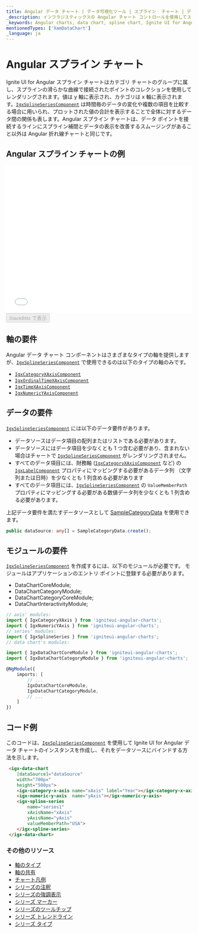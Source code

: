```yaml
---
title: Angular データ チャート | データ可視化ツール | スプライン  チャート | データ バインディング | インフラジスティックス
_description: インフラジスティックスの Angular チャート コントロールを使用してスプライン  チャートを作成します。Ignite UI for Angular グラフ タイプについて説明します。
_keywords: Angular charts, data chart, spline chart, Ignite UI for Angular, Infragistics, Angular チャート, データ チャート, スプライン チャート, インフラジスティックス
mentionedTypes: ['XamDataChart']
_language: ja
---
```


# Angular スプライン チャート

Ignite UI for Angular スプライン チャートはカテゴリ チャートのグループに属し、スプラインの滑らかな曲線で接続されたポイントのコレクションを使用してレンダリングされます。値は y 軸に表示され、カテゴリは x 軸に表示されます。[`IgxSplineSeriesComponent`]({environment:dvapibaseurl}/products/ignite-ui-angular/api/docs/typescript/latest/classes/igxsplineseriescomponent.html) は時間毎のデータの変化や複数の項目を比較する場合に用いられ、プロットされた値の合計を表示することで全体に対するデータ間の関係も表します。Angular スプライン チャートは、データ ポイントを接続するラインにスプライン補間とデータの表示を改善するスムージングがあること以外は Angular 折れ線チャートと同じです。

## Angular スプライン チャートの例

<div class="sample-container loading" style="height: 400px">
    <iframe id="data-chart-type-category-series-iframe" src='{environment:dvDemosBaseUrl}/charts/data-chart-type-category-spline-series' width="100%" height="100%" seamless frameBorder="0" onload="onXPlatSampleIframeContentLoaded(this);" alt="Angular スプライン チャートの例"></iframe>
</div>
<div>
    <button data-localize="stackblitz" disabled class="stackblitz-btn" data-iframe-id="data-chart-type-category-series-iframe" data-demos-base-url="{environment:dvDemosBaseUrl}">StackBlitz で表示
    </button>


</div>

<div class="divider--half"></div>

## 軸の要件

Angular データ チャート コンポーネントはさまざまなタイプの軸を提供しますが、[`IgxSplineSeriesComponent`]({environment:dvapibaseurl}/products/ignite-ui-angular/api/docs/typescript/latest/classes/igxsplineseriescomponent.html) で使用できるのは以下のタイプの軸のみです。

-   [`IgxCategoryXAxisComponent`]({environment:dvapibaseurl}/products/ignite-ui-angular/api/docs/typescript/latest/classes/igxcategoryxaxiscomponent.html)
-   [`IgxOrdinalTimeXAxisComponent`]({environment:dvapibaseurl}/products/ignite-ui-angular/api/docs/typescript/latest/classes/igxordinaltimexaxiscomponent.html)
-   [`IgxTimeXAxisComponent`]({environment:dvapibaseurl}/products/ignite-ui-angular/api/docs/typescript/latest/classes/igxtimexaxiscomponent.html)
-   [`IgxNumericYAxisComponent`]({environment:dvapibaseurl}/products/ignite-ui-angular/api/docs/typescript/latest/classes/igxnumericyaxiscomponent.html)

## データの要件

[`IgxSplineSeriesComponent`]({environment:dvapibaseurl}/products/ignite-ui-angular/api/docs/typescript/latest/classes/igxsplineseriescomponent.html) には以下のデータ要件があります。

-   データソースはデータ項目の配列またはリストである必要があります。
-   データソースにはデータ項目を少なくとも 1 つ含む必要があり、含まれない場合はチャートで [`IgxSplineSeriesComponent`]({environment:dvapibaseurl}/products/ignite-ui-angular/api/docs/typescript/latest/classes/igxsplineseriescomponent.html) がレンダリングされません。
-   すべてのデータ項目には、財務軸 ([`IgxCategoryXAxisComponent`]({environment:dvapibaseurl}/products/ignite-ui-angular/api/docs/typescript/latest/classes/igxcategoryxaxiscomponent.html) など) の [`IgxLabelComponent`]({environment:dvapibaseurl}/products/ignite-ui-angular/api/docs/typescript/latest/classes/igxlabelcomponent.html) プロパティにマッピングする必要があるデータ列 （文字列または日時）を少なくとも 1 列含める必要があります
-   すべてのデータ項目には、[`IgxSplineSeriesComponent`]({environment:dvapibaseurl}/products/ignite-ui-angular/api/docs/typescript/latest/classes/igxsplineseriescomponent.html) の `ValueMemberPath` プロパティにマッピングする必要がある数値データ列を少なくとも 1 列含める必要があります。

上記データ要件を満たすデータソースとして [SampleCategoryData](data-chart-data-sources-category.md) を使用できます。

```ts
public dataSource: any[] = SampleCategoryData.create();
```

## モジュールの要件

[`IgxSplineSeriesComponent`]({environment:dvapibaseurl}/products/ignite-ui-angular/api/docs/typescript/latest/classes/igxsplineseriescomponent.html) を作成するには、以下のモジュールが必要です。<!-- Angular, React, WebComponents --> <!-- end: Angular, React, WebComponents --><!-- Blazor -->モジュールはアプリケーションのエントリ ポイントに登録する必要があります。

-   DataChartCoreModule;
-   DataChartCategoryModule;
-   DataChartCategoryCoreModule;
-   DataChartInteractivityModule;
    <!-- end: Blazor -->

```ts
// axis' modules:
import { IgxCategoryXAxis } from 'igniteui-angular-charts';
import { IgxNumericYAxis } from 'igniteui-angular-charts';
// series' modules:
import { IgxSplineSeries } from 'igniteui-angular-charts';
// data chart's modules:

import { IgxDataChartCoreModule } from 'igniteui-angular-charts';
import { IgxDataChartCategoryModule } from 'igniteui-angular-charts';

@NgModule({
    imports: [
        // ...
        IgxDataChartCoreModule,
        IgxDataChartCategoryModule,
        // ...
    ]
})
```

## コード例

このコードは、[`IgxSplineSeriesComponent`]({environment:dvapibaseurl}/products/ignite-ui-angular/api/docs/typescript/latest/classes/igxsplineseriescomponent.html) を使用して Ignite UI for Angular データ チャートのインスタンスを作成し、それをデータソースにバインドする方法を示します。

```html
 <igx-data-chart
    [dataSource]="dataSource"
    width="700px"
    height="500px">
    <igx-category-x-axis name="xAxis" label="Year"></igx-category-x-axis>
    <igx-numeric-y-axis  name="yAxis"></igx-numeric-y-axis>
    <igx-spline-series
        name="series1"
        xAxisName="xAxis"
        yAxisName="yAxis"
        valueMemberPath="USA">
    </igx-spline-series>
 </igx-data-chart>
```

### その他のリソース

-   [軸のタイプ](data-chart-axis-types.md)
-   [軸の共有](data-chart-axis-sharing.md)
-   [チャート凡例](data-chart-legends.md)
-   [シリーズの注釈](data-chart-series-annotations.md)
-   [シリーズの強調表示](data-chart-series-highlighting.md)
-   [シリーズ マーカー](data-chart-series-markers.md)
-   [シリーズのツールチップ](data-chart-series-tooltips.md)
-   [シリーズ トレンドライン](data-chart-series-trendlines.md)
-   [シリーズ タイプ](data-chart-series-types.md)
